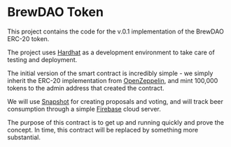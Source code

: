 # BrewDAO Token

This project contains the code for the v.0.1 implementation of the BrewDAO ERC-20 token. 

The project uses [Hardhat](https://hardhat.org/) as a development environment to take care of testing and deployment.

The initial version of the smart contract is incredibly simple - we simply inherit the ERC-20 implementation from [OpenZeppelin](https://www.openzeppelin.com/), and mint 100,000 tokens to the admin address that created the contract.

We will use [Snapshot](https://snapshot.org/) for creating proposals and voting, and will track beer consumption through a simple [Firebase](https://firebase.google.com/) cloud server.

The purpose of this contract is to get up and running quickly and prove the concept. In time, this contract will be replaced by something more substantial.